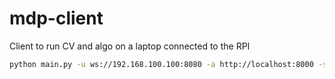 # mdp-client

Client to run CV and algo on a laptop connected to the RPI

```bash
python main.py -u ws://192.168.100.100:8080 -a http://localhost:8000 -s
```
